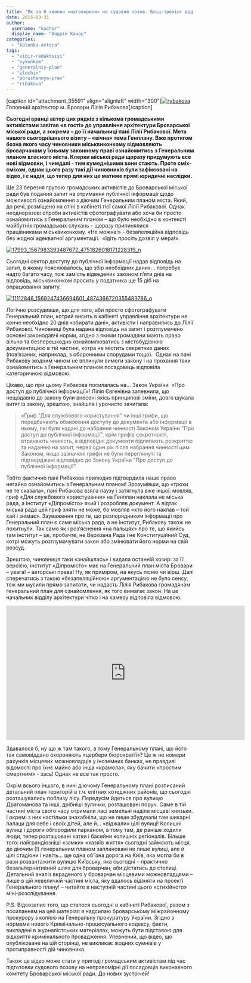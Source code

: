 ```yaml
---
title: "Як за 6 хвилин «наговорити» на судовий позов. Бліц-тренінг від Рибакової - ВІДЕО"
date: 2015-03-31
author: 
  username: "kachor"
  display_name: "Андрій Качор"
categories: 
  - "kolonka-avtora"
tags: 
  - "vibir-redaktsiyi"
  - "vykonkom"
  - "generalniy-plan"
  - "zlochin"
  - "porushennya-prav"
  - "ribakova"
---
```


\[caption id="attachment\_35591" align="alignleft" width="300"\][![rybakova](https://mpz.brovary.org/wp-content/uploads/2015/03/rybakova.jpg)](https://mpz.brovary.org/wp-content/uploads/2015/03/rybakova.jpg) Головний архітектор м. Бровари Лілія Рибакова\[/caption\]

**Сьогодні вранці автор цих рядків з кількома громадськими активістами завітав «в гості» до управління архітектури Броварської міської ради, а зокрема – до її начальниці пані Лілії Рибакової. Мета нашого сьогоднішнього візиту – «вічна» тема Генплану. Вже протягом бозна якого часу чиновники міськвиконкому відмовляють броварчанам у їхньому законному праві ознайомитись з Генеральним планом власного міста. Клерки міської ради щоразу придумують все нові відмовки, і чимдалі - тим кумеднішими вони стають. Проте сміх-сміхом, однак цього разу такі дії чиновників були зафіксовані на відео, і є надія, що тепер для них це матиме прямі юридичні наслідки.**

Ще 23 березня групою громадських активістів до Броварської міської ради був поданий запит на отримання публічної інформації щодо можливості ознайомлення з діючим Генеральним планом міста. Який, до речі, розміщено на стіні в кабінеті тієї самої Лілії Рибакової. Однак неодноразові спроби активістів сфотографувати або хоча би просто ознайомитись з Генеральним планом – що було необхідно в контексті майбутніх громадських слухань – щоразу припинялися працівниками міськвиконкому. «Не можна!» - безапеляційна відповідь без жодної адекватної аргументації.  «Ідіть просіть дозвіл у мера!».

[![17993_1567983393487672_4751826018171228319_n](https://mpz.brovary.org/wp-content/uploads/2015/03/17993_1567983393487672_4751826018171228319_n.jpg)](https://mpz.brovary.org/wp-content/uploads/2015/03/17993_1567983393487672_4751826018171228319_n.jpg)

Сьогодні сектор доступу до публічної інформації надав відповідь на запит, в якому пояснювалось, що збір необхідних даних… потребує надто багато часу, тож замість відведених законом п’яти днів на відповідь, міськвиконком просить у податника ще 15 діб на опрацювання запиту.

[![11112846_1569247436694601_4874366720355483786_o](https://mpz.brovary.org/wp-content/uploads/2015/03/11112846_1569247436694601_4874366720355483786_o1.jpg)](https://mpz.brovary.org/wp-content/uploads/2015/03/11112846_1569247436694601_4874366720355483786_o1.jpg)

Логічно розсудивши, що для того, аби просто сфотографувати Генеральний план, котрий висить в кабінеті управління архітектури не конче необхідно 20 днів «збирати дані», активісти і направились до Лілії Рибакової. Чиновниці була надана відповідь на запит і розтлумачено основні законодавчі норми, згідно з якими громадяни мають право вільно та безперешкодно ознайомлюватись з містобудівною документацією в тій частині, котра не містить секретних даних (пов’язаних, наприклад, з оборонними спорудами тощо).  Однак на пані Рибакову жодним чином не вплинули вимоги закону і на прохання таки ознайомитись з Генеральним планом посадовець відповіла категоричною відмовою.

Цікаво, що при цьому Рибакова посилалась на… Закон України  «Про доступ до публічної інформації»! Лілія Євгенівна запевнила, що нещодавно до закону були внесені якісь принципові зміни, довго шукала витяг із закону, зрештою, знайшла і урочисто зачитала:

> «Гриф "Для службового користування" чи інші грифи, що передбачають обмеження доступу до документа або інформації в ньому, які були надані до набрання чинності Законом України "Про доступ до публічної інформації", крім грифів секретності, втрачають чинність, а відповідні документи підлягають розкриттю та наданню на запит, через один рік після набрання чинності цим Законом, якщо зазначені грифи не були переглянуті та підтверджені відповідно до Закону України "Про доступ до публічної інформації".

Тобто фактично пані Рибакова прилюдно підтвердила наше право негайно ознайомитись з Генеральним планом! Зрозумівши, що «трохи не те сказала», пані Рибакова взяла паузу і затягнула вже іншої: мовляв, гриф «Для службового користування» на Генплан наклала не міська рада, а інститут «Діпромісто» який і розробляв документ. А відтак міська рада цей гриф зняти не може, бо мовляв «хто його наклав – той хай і знімає». Зауваження про те, що розпорядником інформації про Генеральний план є саме міська рада, а не інститут, Рибакову також не похитнули. Так само як і роз’яснення «на пальцях» про те, що якийсь там інститут – це, пробачте, не Верховна Рада і не Конституційний Суд, котрі можуть розтлумачувати закон або змінювати його норми на свій розсуд.

Зрештою, чиновниця таки «знайшлась» і видала останній козир: за її версією, інститут «Діпромісто» має на Генеральний план міста Бровари – увага! – авторські права! Ну, як приміром, на якусь пісню чи вірш. Далі сперечатись з такою «безапеляційною» аргументацією не було сенсу, тож ми мусили прямо запитати, чи надасть Лілія Рибакова громадянам генеральний план для ознайомлення, як того вимагає закон. На це начальник відділу архітектури чітко і на камеру відповіла відмовою.

<iframe src="https://www.youtube.com/embed/M-4YqkdFTAE" width="640" height="360" frameborder="0" allowfullscreen="allowfullscreen"></iframe>

Здавалося б, ну що ж там такого, в тому Генеральному плані, що його так самовіддано охороняють «цербери бюрократії»? Це ж не номери рахунків місцевих можновладців у іноземних банках, не правдиві відомості про їхнє майно або інша «крамола», яку бачити «простим смертним» - зась! Однак не все так просто.

Окрім всього іншого, в нині діючому Генеральному плані розписаний детальний план територій в т.ч. елітних котеджних районів, що сьогодні розташувались поблизу лісу. Передусім йдеться про вулицю Драгоманова та інші, дрібніші вулички, розташовані поруч. Саме в тій частині міста свого часу отримали ласі земельні наділи місцеві князьки. І окремі з них настільки знахабніли, що не лише збудували там шикарні палаци для себе і своїх дітей, але й… «віджали» цілі вулиці! Колишні вулиці і дороги обгородили парканом, а тому там, де раніше ходили люди, тепер розташовані хатки і басейни колишніх регіоналів. Більше того: найграндіозніші «замки» «хазяїв життя» сьогодні займають місця, де діючим (!) генеральним планом заплановані не лише вулиці, але й цілі стадіони і навіть… ще одна об’їзна дорога на Київ, яка могла би в рази розвантажити вулицю Київську, яка сьогодні – практично безальтернативний шлях для броварчан, аби дістатись до столиці. Детальний аналіз вкраденого у броварчан місцевими можновладцями – лише в цій невеличкій частині міста, яку вдалось відзняти на проекті Генерального плану! – читайте в наступній частині цього «стихійного» міні-розслідування.

P.S. Відеозапис того, що сталося сьогодні в кабінеті Рибакової, разом з посиланням на цей матеріал я надсилаю броварському міжрайонному прокурору з копією на Генеральну прокуратуру України. Згідно з нормами нового Кримінально-процесуального кодексу, факти, викладені в журналістських матеріалах, можуть бути підставою для відкриття кримінального провадження. Упевнений, що відео, що опубліковане на цій сторінці, не викликає жодних сумнівів у протиправності дій чиновника.

Також це відео може стати у пригоді громадським активістам під час підготовки судового позову на неправомірні дії посадовців виконавчого комітету Броварської міської ради. До нових зустрічей!
